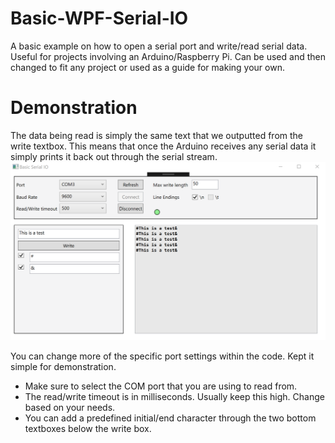 # Basic-WPF-Serial-IO
A basic example on how to open a serial port and write/read serial data. Useful for projects involving an Arduino/Raspberry Pi.
Can be used and then changed to fit any project or used as a guide for making your own.

# Demonstration
The data being read is simply the same text that we outputted from the write textbox. 
This means that once the Arduino receives any serial data it simply prints it back out through the serial stream.
![Alt text](https://github.com/jeremy1357/Basic-WPF-Serial-IO/blob/master/Basic_Serial_IO_Example/example.png)

You can change more of the specific port settings within the code. Kept it simple for demonstration. 

- Make sure to select the COM port that you are using to read from.
- The read/write timeout is in milliseconds. Usually keep this high. Change based on your needs.
- You can add a predefined initial/end character through the two bottom textboxes below the write box.
